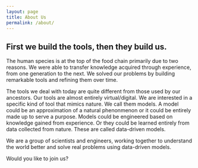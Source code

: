 ```yaml
---
layout: page
title: About Us
permalink: /about/
---
```


## First we build the tools, then they build us.

The human species is at the top of the food chain primarily due to two reasons. We were able to transfer knowledge acquired through experience, from one generation to the next. We solved our problems by building remarkable tools and refining them over time.

The tools we deal with today are quite different from those used by our ancestors. Our tools are almost entirely virtual/digital. We are interested in a specific kind of tool that mimics nature. We call them models.  A model could be an approximation of a natural phenonmenon or it could be entirely made up to serve a purpose. Models could be engineered based on knowledge gained from experience.
Or they could be learned entirely from data collected from nature. These are called data-driven models.

We are a group of scientists and engineers, working together to understand the world better and solve real problems using data-driven models. 

Would you like to join us?
